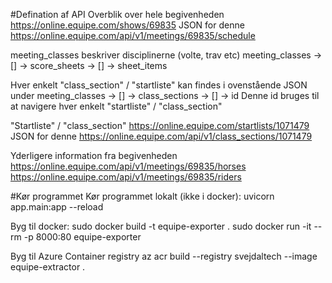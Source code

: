 #Defination af API
Overblik over hele begivenheden
https://online.equipe.com/shows/69835
JSON for denne
https://online.equipe.com/api/v1/meetings/69835/schedule

meeting_classes beskriver disciplinerne (volte, trav etc)
meeting_classes -> [] -> score_sheets -> [] -> sheet_items

Hver enkelt "class_section" / "startliste" kan findes i ovenstående JSON under
meeting_classes -> [] -> class_sections -> [] -> id
Denne id bruges til at navigere hver enkelt "startliste" / "class_section"

"Startliste" / "class_section"
https://online.equipe.com/startlists/1071479
JSON for denne
https://online.equipe.com/api/v1/class_sections/1071479



Yderligere information fra begivenheden
https://online.equipe.com/api/v1/meetings/69835/horses
https://online.equipe.com/api/v1/meetings/69835/riders

#Kør programmet
Kør programmet lokalt (ikke i docker):
uvicorn app.main:app --reload

Byg til docker:
sudo docker build -t equipe-exporter .
sudo docker run -it --rm -p 8000:80 equipe-exporter


Byg til Azure Container registry
az acr build --registry svejdaltech --image equipe-extractor .
